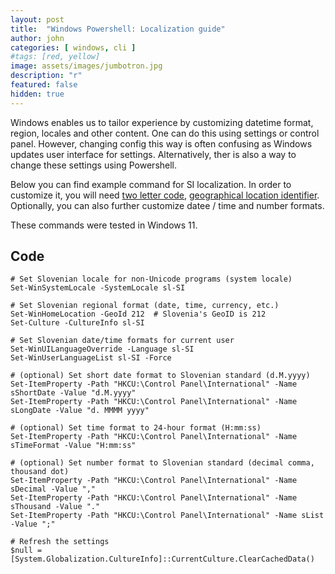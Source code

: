```yaml
---
layout: post
title:  "Windows Powershell: Localization guide"
author: john
categories: [ windows, cli ]
#tags: [red, yellow]
image: assets/images/jumbotron.jpg
description: "r"
featured: false
hidden: true
---
```


Windows enables us to tailor experience by customizing datetime format, region, locales and other content. One can do this using settings or control panel. However, changing config this way is often confusing as Windows updates user interface for settings. Alternatively, ther is also a way to change these settings using Powershell.

Below you can find example command for SI localization. In order to customize it, you will need [two letter code](https://en.wikipedia.org/wiki/ISO_3166-1_alpha-2), [geographical location identifier](https://learn.microsoft.com/en-us/windows/win32/intl/table-of-geographical-locations). Optionally, you can also further customize datee / time and number formats. 

These commands were tested in Windows 11.

## Code

  
    # Set Slovenian locale for non-Unicode programs (system locale)
    Set-WinSystemLocale -SystemLocale sl-SI

    # Set Slovenian regional format (date, time, currency, etc.)
    Set-WinHomeLocation -GeoId 212  # Slovenia's GeoID is 212
    Set-Culture -CultureInfo sl-SI

    # Set Slovenian date/time formats for current user
    Set-WinUILanguageOverride -Language sl-SI
    Set-WinUserLanguageList sl-SI -Force

    # (optional) Set short date format to Slovenian standard (d.M.yyyy)
    Set-ItemProperty -Path "HKCU:\Control Panel\International" -Name sShortDate -Value "d.M.yyyy"
    Set-ItemProperty -Path "HKCU:\Control Panel\International" -Name sLongDate -Value "d. MMMM yyyy"

    # (optional) Set time format to 24-hour format (H:mm:ss)
    Set-ItemProperty -Path "HKCU:\Control Panel\International" -Name sTimeFormat -Value "H:mm:ss"

    # (optional) Set number format to Slovenian standard (decimal comma, thousand dot)
    Set-ItemProperty -Path "HKCU:\Control Panel\International" -Name sDecimal -Value ","
    Set-ItemProperty -Path "HKCU:\Control Panel\International" -Name sThousand -Value "."
    Set-ItemProperty -Path "HKCU:\Control Panel\International" -Name sList -Value ";"

    # Refresh the settings
    $null = [System.Globalization.CultureInfo]::CurrentCulture.ClearCachedData()

